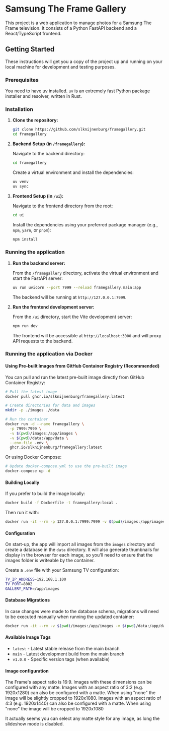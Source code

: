 # Samsung The Frame Gallery

This project is a web application to manage photos for a Samsung The Frame television. It consists of a Python FastAPI backend and a React/TypeScript frontend.

## Getting Started

These instructions will get you a copy of the project up and running on your local machine for development and testing purposes.

### Prerequisites

You need to have [uv](https://github.com/astral-sh/uv) installed. `uv` is an extremely fast Python package installer and resolver, written in Rust.

### Installation

1.  **Clone the repository:**

    ```bash
    git clone https://github.com/slknijnenburg/framegallery.git
    cd framegallery
    ```

2.  **Backend Setup (in `/framegallery`):**

    Navigate to the backend directory:
    ```bash
    cd framegallery
    ```

    Create a virtual environment and install the dependencies:
    ```bash
    uv venv
    uv sync
    ```

3.  **Frontend Setup (in `/ui`):**

    Navigate to the frontend directory from the root:
    ```bash
    cd ui
    ```

    Install the dependencies using your preferred package manager (e.g., `npm`, `yarn`, or `pnpm`):
    ```bash
    npm install
    ```

### Running the application

1.  **Run the backend server:**

    From the `/framegallery` directory, activate the virtual environment and start the FastAPI server:
    ```bash
    uv run uvicorn --port 7999 --reload framegallery.main:app
    ```
    The backend will be running at `http://127.0.0.1:7999`.

2.  **Run the frontend development server:**

    From the `/ui` directory, start the Vite development server:
    ```bash
    npm run dev
    ```
    The frontend will be accessible at `http://localhost:3000` and will proxy API requests to the backend.

### Running the application via Docker

#### Using Pre-built Images from GitHub Container Registry (Recommended)

You can pull and run the latest pre-built image directly from GitHub Container Registry:

```bash
# Pull the latest image
docker pull ghcr.io/slknijnenburg/framegallery:latest

# Create directories for data and images
mkdir -p ./images ./data

# Run the container
docker run -d --name framegallery \
  -p 7999:7999 \
  -v $(pwd)/images:/app/images \
  -v $(pwd)/data:/app/data \
  --env-file .env \
  ghcr.io/slknijnenburg/framegallery:latest
```

Or using Docker Compose:

```bash
# Update docker-compose.yml to use the pre-built image
docker-compose up -d
```

#### Building Locally

If you prefer to build the image locally:

```bash
docker build -f Dockerfile -t framegallery:local . 
```

Then run it with:
```bash
docker run -it --rm -p 127.0.0.1:7999:7999 -v $(pwd)/images:/app/images -v $(pwd)/data:/app/data framegallery:local
```

#### Configuration

On start-up, the app will import all images from the `images` directory and create a database in the `data` directory.
It will also generate thumbnails for display in the browser for each image, so you'll need to ensure that the images folder is writeable by the container.

Create a `.env` file with your Samsung TV configuration:
```bash
TV_IP_ADDRESS=192.168.1.100
TV_PORT=8002
GALLERY_PATH=/app/images
```

#### Database Migrations

In case changes were made to the database schema, migrations will need to be executed manually when running the updated container:

```bash
docker run -it --rm -v $(pwd)/images:/app/images -v $(pwd)/data:/app/data ghcr.io/slknijnenburg/framegallery:latest uv run alembic upgrade head
```

#### Available Image Tags

- `latest` - Latest stable release from the main branch
- `main` - Latest development build from the main branch  
- `v1.0.0` - Specific version tags (when available)

#### Image configuration

The Frame's aspect ratio is 16:9.  Images with these dimensions can be configured with any matte.
Images with an aspect ratio of 3:2 (e.g. 1920x1280) can also be configured with a matte. When using "none" the image will be slightly cropped to 1920x1080.
Images with an aspect ratio of 4:3 (e.g. 1920x1440) can also be configured with a matte. When using "none" the image will be cropped to 1920x1080

It actually seems you can select any matte style for any image, as long the slideshow mode is disabled.